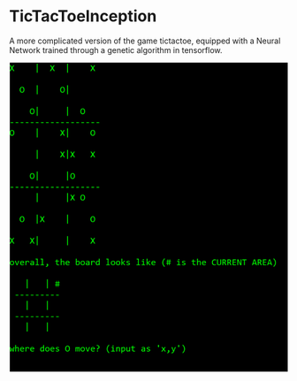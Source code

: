 # TicTacToeInception
A more complicated version of the game tictactoe, equipped with a Neural Network trained through a genetic algorithm in tensorflow.

![alt text](https://github.com/Northerneye/TicTacToeInception/blob/master/TicTacToeInception.png?raw=true)
